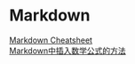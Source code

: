 # Markdown

[Markdown Cheatsheet](https://github.com/adam-p/markdown-here/wiki/Markdown-Cheatsheet#links)   
[Markdown中插入数学公式的方法](http://blog.csdn.net/xiahouzuoxin/article/details/26478179) 
